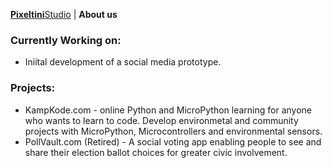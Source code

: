 <ins>**Pixeltini**Studio</ins> | **About us**

<!--
**Pixeltini/Pixeltini** is a ✨ _special_ ✨ repository because its `README.md` (this file) appears on your GitHub profile.

Here are some ideas to get you started:

- 🔭 I’m currently working on ...
- 🌱 I’m currently learning ...
- 👯 I’m looking to collaborate on ...
- 🤔 I’m looking for help with ...
- 💬 Ask me about ...
- 📫 How to reach me: ...
- 😄 Pronouns: ...
- ⚡ Fun fact: ...
-->

### Currently Working on:
- Iniital development of a social media prototype.

### Projects:
- KampKode.com - online Python and MicroPython learning for anyone who wants to learn to code. Develop environmetal and community projects with MicroPython, Microcontrollers and environmental sensors.
- PollVault.com (Retired) - A social voting app enabling people to see and share their election ballot choices for greater civic involvement.

